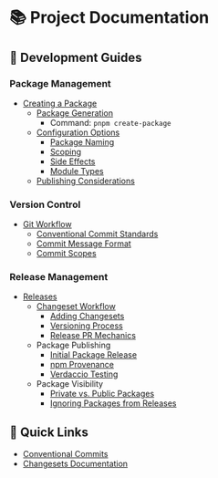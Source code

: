 # 📚 Project Documentation

## 🔧 Development Guides

### Package Management

- [Creating a Package](./creating-a-package.md#creating-a-package)
  - [Package Generation](./creating-a-package.md#how-to-generate-a-package)
    - Command: `pnpm create-package`
  - [Configuration Options](./creating-a-package.md#options)
    - [Package Naming](./creating-a-package.md#options)
    - [Scoping](./creating-a-package.md#optional-prompts)
    - [Side Effects](./creating-a-package.md#optional-prompts)
    - [Module Types](./creating-a-package.md#optional-prompts)
  - [Publishing Considerations](./creating-a-package.md#notes)

### Version Control

- [Git Workflow](./git.md#git)
  - [Conventional Commit Standards](./git.md#standards)
  - [Commit Message Format](./git.md#commit-format)
  - [Commit Scopes](./git.md#scopes)

### Release Management

- [Releases](./releases.md#releases)
  - [Changeset Workflow](./releases.md#adding-a-changeset)
    - [Adding Changesets](./releases.md#adding-a-changeset)
    - [Versioning Process](./releases.md#versioning)
    - [Release PR Mechanics](./releases.md#versioning)
  - Package Publishing
    - [Initial Package Release](./releases.md#first-time-releasing-a-package)
    - [npm Provenance](./releases.md#first-time-releasing-a-package)
    - [Verdaccio Testing](./releases.md#testing-a-package-publish)
  - Package Visibility
    - [Private vs. Public Packages](./releases.md#adding-a-package-to-the-repository)
    - [Ignoring Packages from Releases](./releases.md#adding-a-package-to-the-repository)

## 🚀 Quick Links

- [Conventional Commits](https://www.conventionalcommits.org/en/v1.0.0-beta.4/#summary)
- [Changesets Documentation](https://github.com/changesets/changesets)
